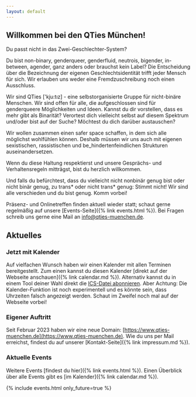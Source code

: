 ```yaml
---
layout: default
---
```


## Willkommen bei den QTies München!

Du passt nicht in das Zwei-Geschlechter-System?

Du bist non-binary, genderqueer, genderfluid, neutrois, bigender, in-between, agender, ganz anders oder brauchst kein Label? Die Entscheidung über die Bezeichnung der eigenen Geschlechtsidentität trifft jeder Mensch für sich. Wir erlauben uns weder eine Fremdzuschreibung noch einen Ausschluss. 

Wir sind QTies ['kju:tız] - eine selbstorganisierte Gruppe für nicht-binäre Menschen. Wir sind offen für alle, die aufgeschlossen sind für genderqueere Möglichkeiten und Ideen. Kannst du dir vorstellen, dass es mehr gibt als Binarität? Verortest dich vielleicht selbst auf diesem Spektrum und/oder bist auf der Suche? Möchtest du dich darüber austauschen? 

Wir wollen zusammen einen safer space schaffen, in dem sich alle möglichst wohlfühlen können. Deshalb müssen wir uns auch mit eigenen sexistischen, rassistischen und be\_hindertenfeindlichen Strukturen auseinandersetzen.

Wenn du diese Haltung respektierst und unsere Gesprächs- und Verhaltensregeln mitträgst, bist du herzlich willkommen. 

Und falls du befürchtest, dass du vielleicht nicht nonbinär genug bist oder nicht binär genug, zu trans\* oder nicht trans\* genug: Stimmt nicht! Wir sind alle verschieden und du bist genug. Komm vorbei!

Präsenz- und Onlinetreffen finden aktuell wieder statt; schaut gerne regelmäßig auf unsere [Events-Seite]({% link events.html %}).
Bei Fragen schreib uns gerne eine Mail an info@qties-muenchen.de.

## Aktuelles

### Jetzt mit Kalender

Auf vielfachen Wunsch haben wir einen Kalender mit allen Terminen bereitgestellt.
Zum einen kannst du diesen Kalender [direkt auf der Webseite anschauen]({% link calendar.md %}).
Alternativ kannst du in einem Tool deiner Wahl direkt die [ICS-Datei abonnieren](/events.ics).
Aber Achtung: Die Kalender-Funktion ist noch experimentell und es könnte sein, dass Uhrzeiten falsch angezeigt werden.
Schaut im Zweifel noch mal auf der Webseite vorbei!

### Eigener Auftritt

Seit Februar 2023 haben wir eine neue Domain: [https://www.qties-muenchen.de](https://www.qties-muenchen.de).
Wie du uns per Mail erreichst, findest du auf unserer [Kontakt-Seite]({% link impressum.md %}).

### Aktuelle Events

Weitere Events [findest du hier]({% link events.html %}).
Einen Überblick über alle Events gibt es [im Kalender]({% link calendar.md %}).

<div>
    {% include events.html only_future=true %}
</div>
